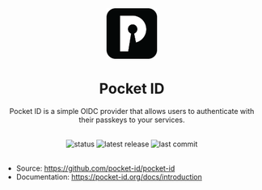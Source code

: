 <div align="center">

<img height="100px" width="100px" src="../../docs/assets/pocket-id.png" />

# Pocket ID

Pocket ID is a simple OIDC provider that allows users to authenticate with their passkeys to your services.
<br/><br/>

![status](<https://badgen.net/static/status/active%20(in%20use)?color=green>)
![latest release](https://badgen.net/github/release/pocket-id/pocket-id/stable)
![last commit](https://badgen.net/github/last-commit/pocket-id/pocket-id)
<br/><br/>

</div>

- Source: https://github.com/pocket-id/pocket-id
- Documentation: https://pocket-id.org/docs/introduction

